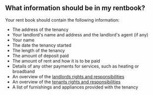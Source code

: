 ##  What information should be in my rentbook?

Your rent book should contain the following information:

  * The address of the tenancy 
  * Your landlord's name and address and the landlord's agent (if any) 
  * Your name 
  * The date the tenancy started 
  * The length of the tenancy 
  * The amount of deposit paid 
  * The amount of rent and how it is to be paid 
  * Details of any other payments for services, such as heating or broadband 
  * An overview of the [ landlords rights and responsibilities ](/en/housing/renting-a-home/landlords-rights-and-responsibilities/landlords-rights-and-obligations/)
  * An overview of the [ tenants rights and responsibilities ](/en/housing/renting-a-home/tenants-rights-and-responsibilities/tenants-rights-and-obligations/)
  * A list of furnishings and appliances provided with the tenancy 
